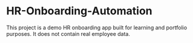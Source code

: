 # HR-Onboarding-Automation
This project is a demo HR onboarding app built for learning and portfolio purposes. It does not contain real employee data.
